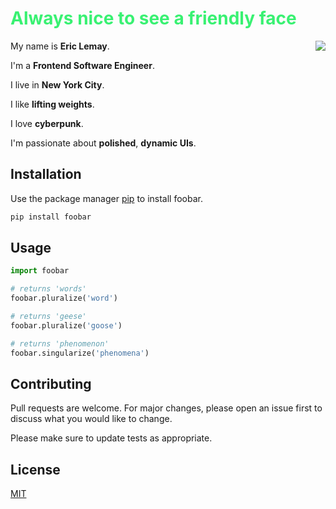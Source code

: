 <h1 style="color: #39f172;">Always nice to see a friendly face</h1>

My name is **Eric Lemay**. <img src="https://media.giphy.com/media/DjoCwUT91jXx2UcUUE/giphy.gif" align="right" />

I'm a **Frontend Software Engineer**.

I live in **New York City**.

I like **lifting weights**.

I love **cyberpunk**.

I'm passionate about **polished**, **dynamic UIs**.

## Installation

Use the package manager [pip](https://pip.pypa.io/en/stable/) to install foobar.

```bash
pip install foobar
```

## Usage

```python
import foobar

# returns 'words'
foobar.pluralize('word')

# returns 'geese'
foobar.pluralize('goose')

# returns 'phenomenon'
foobar.singularize('phenomena')
```

## Contributing

Pull requests are welcome. For major changes, please open an issue first to discuss what you would like to change.

Please make sure to update tests as appropriate.

## License

[MIT](https://choosealicense.com/licenses/mit/)

